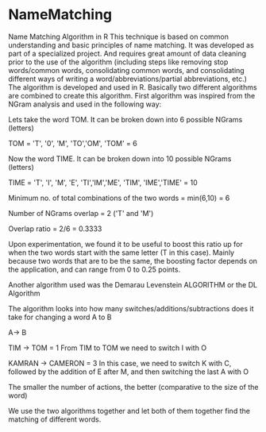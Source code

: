 # NameMatching
Name Matching Algorithm in R
This technique is based on common understanding and basic principles of name matching. It was developed as part of a specialized project. And requires great amount of data cleaning prior to the use of the algorithm (including steps like removing stop words/common words, consolidating common words, and consolidating different ways of writing a word/abbreviations/partial abbreviations, etc.) 
The algorithm is developed and used in R.
Basically two different algorithms are combined to create this algorithm.
First algorithm was inspired from the NGram analysis and used in the following way:

Lets take the word TOM. It can be broken down into 6 possible NGrams (letters)

TOM = 'T', '0', 'M', 'TO','OM', 'TOM' = 6

Now the word TIME. It can be broken down into 10 possible NGrams (letters)

TIME = 'T', 'I', 'M', 'E', 'TI','IM','ME', 'TIM', 'IME','TIME' = 10

Minimum no. of total combinations of the two words = min(6,10) = 6

Number of NGrams overlap = 2 ('T' and 'M')

Overlap ratio = 2/6 = 0.3333 

Upon experimentation, we found it to be useful to boost this ratio up for when the two words start with the same letter (T in this case). Mainly because two words that are to be the same, the boosting factor depends on the application, and can range from 0 to 0.25 points. 

Another algorithm used was the Demarau Levenstein ALGORITHM or the DL Algorithm

The algorithm looks into how many switches/additions/subtractions does it take for changing a word A to B

A-> B

TIM -> TOM = 1
From TIM to TOM we need to switch  I with O

KAMRAN -> CAMERON = 3
In this case, we need to switch K with C, followed by the addition of E after M, and then switching the last A with O

The smaller the number of actions, the better (comparative to the size of the word)

We use the two algorithms together and let both of them together find the matching of different words.
